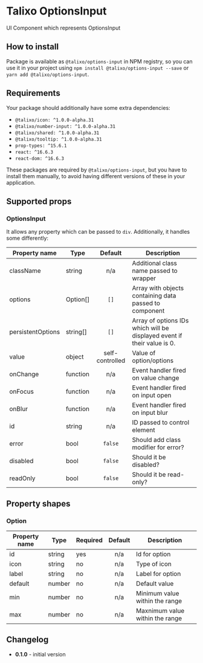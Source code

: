 # Talixo OptionsInput

UI Component which represents OptionsInput

## How to install

Package is available as `@talixo/options-input` in NPM registry, so you can use it in your project
using `npm install @talixo/options-input --save` or `yarn add @talixo/options-input`.

## Requirements

Your package should additionally have some extra dependencies:

- `@talixo/icon: ^1.0.0-alpha.31`
- `@talixo/number-input: ^1.0.0-alpha.31`
- `@talixo/shared: ^1.0.0-alpha.31`
- `@talixo/tooltip: ^1.0.0-alpha.31`
- `prop-types: ^15.6.1`
- `react: ^16.6.3`
- `react-dom: ^16.6.3`

These packages are required by `@talixo/options-input`, but you have to install them manually,
to avoid having different versions of these in your application.

## Supported props

### OptionsInput

It allows any property which can be passed to `div`. Additionally, it handles some differently:

Property name     | Type      | Default         | Description
------------------|-----------|:---------------:|--------------------------------
className         | string    | n/a             | Additional class name passed to wrapper
options           | Option[]  | `[]`            | Array with objects containing data passed to component
persistentOptions | string[]  | `[]`            | Array of options IDs which will be displayed event if their value is 0.
value             | object    | self-controlled | Value of option/options
onChange          | function  | n/a             | Event handler fired on value change
onFocus           | function  | n/a             | Event handler fired on input open
onBlur            | function  | n/a             | Event handler fired on input blur
id                | string    | n/a             | ID passed to control element
error             | bool      | `false`         | Should add class modifier for error?
disabled          | bool      | `false`         | Should it be disabled?
readOnly          | bool      | `false`         | Should it be read-only?

## Property shapes

### Option

Property name | Type      | Required | Default | Description                    
--------------|-----------|----------|:-------:|--------------------------------
id            | string    | yes      | n/a     | Id for option
icon          | string    | no       | n/a     | Type of icon
label         | string    | no       | n/a     | Label for option
default       | number    | no       | n/a     | Default value
min           | number    | no       | n/a     | Minimum value within the range
max           | number    | no       | n/a     | Maxnimum value within the range

## Changelog

- **0.1.0** - initial version
